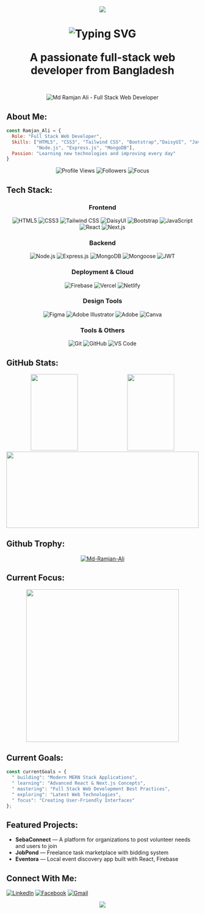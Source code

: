 <div align="center">
  <img src="https://capsule-render.vercel.app/api?type=waving&color=0:E1EAFC,100:F6D5F7&height=200&section=header&text=MD+RAMJAN%20ALI&fontSize=40&fontColor=fff&animation=fadeIn&fontAlignY=38&desc=MERN+Stack%20Web+Developer%20&descAlignY=51&descAlign=50"/>
</div>

<!-- Typing animation header -->

<h1 align="center">
  <img src="https://readme-typing-svg.demolab.com?font=Fira+Code&weight=600&pause=1000&center=true&vCenter=true&width=450&lines=Hi+%F0%9F%91%8B%2C+I'm+Ramjan+Ali" alt="Typing SVG" />
    <p> A passionate full-stack web developer from Bangladesh</p>
</h1>

<br/>

<div align="center">
 <img align="center" src="https://qph.cf2.quoracdn.net/main-qimg-cb0d139e178018df8b3e778369395ac7" alt="Md Ramjan Ali - Full Stack Web Developer"/>
</div>

## About Me:

```js
const Ramjan_Ali = {
  Role: "Full Stack Web Developer",
  Skills: ["HTML5", "CSS3", "Tailwind CSS", "Bootstrap","DaisyUI", "JavaScript", "React.js", "Typescript", "Next.js", "Redux",
           "Node.js", "Express.js", "MongoDB"],
  Passion: "Learning new technologies and improving every day"
}
```

<div align="center">
  <img src="https://komarev.com/ghpvc/?username=Md-Ramjan-Ali&style=for-the-badge&color=blue" alt="Profile Views" />
  <img src="https://img.shields.io/github/followers/Md-Ramjan-Ali?style=for-the-badge&color=blue&labelColor=black" alt="Followers" />
  <img src="https://img.shields.io/badge/Focus-Full%20Stack%20Development-blue?style=for-the-badge" alt="Focus" />
</div>

## Tech Stack:

<div align="center">
  
### Frontend
  
![HTML5](https://img.shields.io/badge/HTML5-E34F26?style=for-the-badge&logo=html5&logoColor=white)
![CSS3](https://img.shields.io/badge/CSS3-1572B6?style=for-the-badge&logo=css3&logoColor=white)
![Tailwind CSS](https://img.shields.io/badge/Tailwind_CSS-38B2AC?style=for-the-badge&logo=tailwind-css&logoColor=white)
![DaisyUI](https://img.shields.io/badge/daisyui-5A0EF8?style=for-the-badge&logo=daisyui&logoColor=white)
![Bootstrap](https://img.shields.io/badge/bootstrap-%238511FA.svg?style=for-the-badge&logo=bootstrap&logoColor=white)
![JavaScript](https://img.shields.io/badge/JavaScript-F7DF1E?style=for-the-badge&logo=javascript&logoColor=black)
![React](https://img.shields.io/badge/React-20232A?style=for-the-badge&logo=react&logoColor=61DAFB)
![Next.js](https://img.shields.io/badge/Next.js-000000?style=for-the-badge&logo=nextdotjs&logoColor=white)


### Backend

![Node.js](https://img.shields.io/badge/Node.js-43853D?style=for-the-badge&logo=node.js&logoColor=white)
![Express.js](https://img.shields.io/badge/Express.js-404D59?style=for-the-badge&logo=express&logoColor=white)
![MongoDB](https://img.shields.io/badge/MongoDB-4EA94B?style=for-the-badge&logo=mongodb&logoColor=white)
![Mongoose](https://img.shields.io/badge/Mongoose-880000?style=for-the-badge&logo=mongoose&logoColor=white)
![JWT](https://img.shields.io/badge/JWT-black?style=for-the-badge&logo=JSON%20web%20tokens)

### Deployment & Cloud

![Firebase](https://img.shields.io/badge/firebase-%23FFCA28.svg?style=for-the-badge&logo=firebase&logoColor=black)
![Vercel](https://img.shields.io/badge/vercel-%23000000.svg?style=for-the-badge&logo=vercel&logoColor=white)
![Netlify](https://img.shields.io/badge/netlify-%23000000.svg?style=for-the-badge&logo=netlify&logoColor=#00C7B7)

### Design Tools

![Figma](https://img.shields.io/badge/figma-%23F24E1E.svg?style=for-the-badge&logo=figma&logoColor=white)
![Adobe Illustrator](https://img.shields.io/badge/adobe%20illustrator-%23FF9A00.svg?style=for-the-badge&logo=adobe%20illustrator&logoColor=white)
![Adobe](https://img.shields.io/badge/adobe-%23FF0000.svg?style=for-the-badge&logo=adobe&logoColor=white)
![Canva](https://img.shields.io/badge/Canva-%2300C4CC.svg?style=for-the-badge&logo=Canva&logoColor=white)

### Tools & Others

![Git](https://img.shields.io/badge/Git-F05032?style=for-the-badge&logo=git&logoColor=white)
![GitHub](https://img.shields.io/badge/GitHub-100000?style=for-the-badge&logo=github&logoColor=white)
![VS Code](https://img.shields.io/badge/VS_Code-007ACC?style=for-the-badge&logo=visual-studio-code&logoColor=white)

</div>

## GitHub Stats:

<div align="center">
  <img width="49.5%" style="height: 200px;" src="https://github-readme-stats.vercel.app/api?username=Md-Ramjan-Ali&show_icons=true&theme=tokyonight&hide_border=true&count_private=true" />
  <img width="49.5%" style="height: 200px;" src="https://github-readme-stats.vercel.app/api/top-langs/?username=Md-Ramjan-Ali&theme=tokyonight&hide_border=true&layout=compact&langs_count=8" />
</div>

<div align="center">
  
   <img width="100%" style="height: 200px;" src="https://nirzak-streak-stats.vercel.app/?user=Md-Ramjan-Ali&theme=dark&hide_border=false" />
</div>

## Github Trophy:
<p align="center">
  <a href="https://github.com/ryo-ma/github-profile-trophy">
    
   <img src="https://github-profile-trophy.vercel.app/?username=Md-Ramjan-Ali&margin-w=20&margin-h=20" alt="Md-Ramjan-Ali" />
  </a>
</p>

## Current Focus:

<div align="center">
  <img src="https://user-images.githubusercontent.com/74038190/229223263-cf2e4b07-2615-4f87-9c38-e37600f8381a.gif" width="400">
</div>

## Current Goals:
```js
const currentGoals = {
  " building": "Modern MERN Stack Applications",
  " learning": "Advanced React & Next.js Concepts",
  " mastering": "Full Stack Web Development Best Practices",
  " exploring": "Latest Web Technologies",
  " focus": "Creating User-Friendly Interfaces"
};
```

## Featured Projects:

-  **SebaConnect** — A platform for organizations to post volunteer needs and users to join  
-  **JobPond** — Freelance task marketplace with bidding system
-  **Eventora** — Local event discovery app built with React, Firebase  

## Connect With Me:

<div>
  
[![LinkedIn](https://img.shields.io/badge/LinkedIn-0077B5?style=for-the-badge&logo=linkedin&logoColor=white)](http://www.linkedin.com/in/md-ramjan-ali-khan)
[![Facebook](https://img.shields.io/badge/Facebook-1877F2?style=for-the-badge&logo=facebook&logoColor=white)](https://www.facebook.com/gm.romjan.50)
[![Gmail](https://img.shields.io/badge/Gmail-D14836?style=for-the-badge&logo=gmail&logoColor=white)](mailto:gmramjanali8888@gmail.com)

</div>

<div align="center">
<img src="https://capsule-render.vercel.app/api?type=waving&color=0:E1EAFC,100:F6D5F7&height=120&section=footer&text=Thanks+for+Visiting!&fontSize=28&fontColor=000&animation=fadeIn&fontAlignX"/>
 </div>
